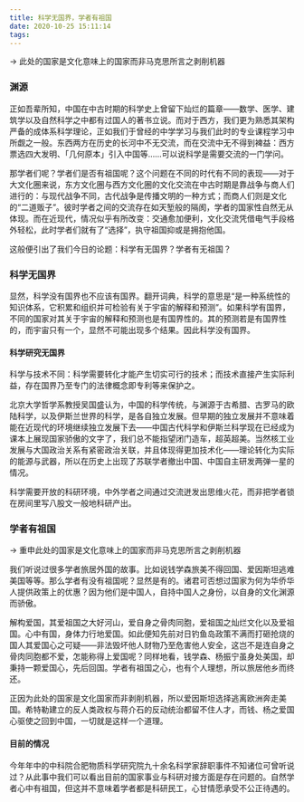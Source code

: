 ```yaml
---
title: 科学无国界，学者有祖国
date: 2020-10-25 15:11:14
tags:
---
```


-> 此处的国家是文化意味上的国家而非马克思所言之剥削机器

### 渊源

正如吾辈所知，中国在中古时期的科学史上曾留下灿烂的篇章——数学、医学、建筑学以及自然科学之中都有过国人的著书立说。而对于西方，我们更为熟悉其架构严备的成体系科学理论，正如我们于曾经的中学学习与我们此时的专业课程学习中所觑之一般。东西两方在历史的长河中不无交流，而在交流中无不得到裨益：西方票选四大发明、「几何原本」引入中国等……可以说科学是需要交流的一门学问。

那学者们呢？学者们是否有祖国呢？这个问题在不同的时代有不同的表现——对于大文化圈来说，东方文化圈与西方文化圈的文化交流在中古时期是靠战争与商人们进行的：与现代战争不同，古代战争是传播文明的一种方式；而商人们则是文化的“二道贩子”。彼时学者之间的交流存在如天堑般的隔阂，学者的国家性自然无从体现。而在近现代，情况似乎有所改变：交通愈加便利，文化交流凭借电气手段格外轻松，此时学者们就有了“选择”，执守祖国抑或是拥抱他国。

这般便引出了我们今日的论题：科学有无国界？学者有无祖国？

### 科学无国界

显然，科学没有国界也不应该有国界。翻开词典，科学的意思是“是一种系统性的知识体系，它积累和组织并可检验有关于宇宙的解释和预测”。如果科学有国界，不同的国家对其关于宇宙的解释和预测也是有国界性的。其的预测若是有国界性的，而宇宙只有一个，显然不可能出现多个结果。因此科学没有国界。

#### 科学研究无国界

科学与技术不同：科学需要转化才能产生切实可行的技术；而技术直接产生实际利益，存在国界乃至专门的法律概念即专利等来保护之。

北京大学哲学系教授吴国盛认为，中国的科学传统，与渊源于古希腊、古罗马的欧陆科学，以及伊斯兰世界的科学，是各自独立发展。但早期的独立发展并不意味着能在近现代的环境继续独立发展下去——中国古代科学和伊斯兰科学现在已经成为课本上展现国家骄傲的文字了，我们总不能指望闭门造车，超英超美。当然核工业发展与大国政治关系有紧密政治关联，并且体现得更加技术化——理论转化为实际的能源与武器，所以在历史上出现了苏联学者撤出中国、中国自主研发两弹一星的情况。

科学需要开放的科研环境，中外学者之间通过交流迸发出思维火花，而非把学者锁在房间里写八股文一般地科研产出。

### 学者有祖国

-> 重申此处的国家是文化意味上的国家而非马克思所言之剥削机器

我们听说过很多学者旅居外国的故事。比如说钱学森旅美不得回国、爱因斯坦逃难美国等等。那么学者有没有祖国呢？显然是有的。诸君可否想过国家为何为华侨华人提供政策上的优惠？因为他们是中国人，自持中国人之身份，以自身的文化渊源而骄傲。

解构爱国，其爱祖国之大好河山，爱自身之骨肉同胞，爱祖国之灿烂文化以及爱祖国。心中有国，身体力行地爱国。如此便知先前对日钓鱼岛政策不满而打砸抢烧的国人其爱国心之可疑——非法毁坏他人财物乃至危害他人安全，这岂不是连自身之骨肉同胞都不爱，怎能称得上爱国呢？同样地看，钱学森、杨振宁虽身处美国，却秉持一颗爱国心，先后回国。学者有祖国之心，也有个人理想，所以旅居他乡而终还。

正因为此处的国家是文化国家而非剥削机器，所以爱因斯坦选择逃离欧洲奔走美国。希特勒建立的反人类政权与蒋介石的反动统治都留不住人才，而钱、杨之爱国心驱使之回到中国，一切就是这样一个道理。

#### 目前的情况

今年年中的中科院合肥物质科学研究院九十余名科学家辞职事件不知诸位可曾听说过？从此事中我们可以看出目前的国家事业与科研对接方面是存在问题的。自然学者心中有祖国，但这并不意味着学者都是科研民工，心甘情愿承受不公正待遇的。
